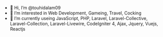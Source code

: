 - 👋 Hi, I’m @touhidalam09
- 👀 I’m interested in Web Development, Gameing, Travel, Cocking
- 🌱 I’m currently useing JavaScript, PHP, Laravel, Laravel-Collective, Laravel-Collection, Laravel-Livewire, CodeIgniter 4, Ajax, Jquery, Vuejs, Reactjs

